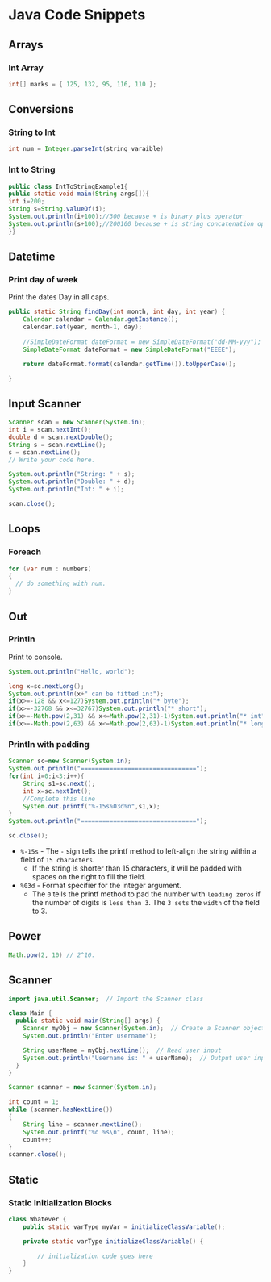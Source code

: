 # Java Code Snippets

## Arrays

### Int Array

```java
int[] marks = { 125, 132, 95, 116, 110 };
```

## Conversions

### String to Int

```java
int num = Integer.parseInt(string_varaible)
```

### Int to String

```java
public class IntToStringExample1{
public static void main(String args[]){
int i=200;
String s=String.valueOf(i);
System.out.println(i+100);//300 because + is binary plus operator
System.out.println(s+100);//200100 because + is string concatenation operator
}}
```

## Datetime

### Print day of week

Print the dates Day in all caps.

```java
public static String findDay(int month, int day, int year) {
    Calendar calendar = Calendar.getInstance();  
    calendar.set(year, month-1, day);
    
    //SimpleDateFormat dateFormat = new SimpleDateFormat("dd-MM-yyy");
    SimpleDateFormat dateFormat = new SimpleDateFormat("EEEE");

    return dateFormat.format(calendar.getTime()).toUpperCase();

}
```

## Input Scanner

```java
Scanner scan = new Scanner(System.in);
int i = scan.nextInt();
double d = scan.nextDouble();
String s = scan.nextLine();
s = scan.nextLine();
// Write your code here.

System.out.println("String: " + s);
System.out.println("Double: " + d);
System.out.println("Int: " + i);

scan.close();
```

## Loops

### Foreach

```java
for (var num : numbers)
{
  // do something with num.
}
```

## Out

### Println

Print to console.

```java
System.out.println("Hello, world");
```

```java
long x=sc.nextLong();
System.out.println(x+" can be fitted in:");
if(x>=-128 && x<=127)System.out.println("* byte");
if(x>=-32768 && x<=32767)System.out.println("* short");
if(x>=-Math.pow(2,31) && x<=Math.pow(2,31)-1)System.out.println("* int");
if(x>=-Math.pow(2,63) && x<=Math.pow(2,63)-1)System.out.println("* long");
```

### Println with padding

```java
Scanner sc=new Scanner(System.in);
System.out.println("================================");
for(int i=0;i<3;i++){
    String s1=sc.next();
    int x=sc.nextInt();
    //Complete this line
    System.out.printf("%-15s%03d%n",s1,x);
}
System.out.println("================================");

sc.close();
```

- `%-15s` - The `-` sign tells the printf method to left-align the string within a field of `15 characters`.
  - If the string is shorter than 15 characters, it will be padded with spaces on the right to fill the field.
- `%03d` - Format specifier for the integer argument.
  - The `0` tells the printf method to pad the number with `leading zeros` if the number of digits is `less than 3`. The `3 sets` the `width` of the field to 3.

## Power

```java
Math.pow(2, 10) // 2^10.
```

## Scanner

```java
import java.util.Scanner;  // Import the Scanner class

class Main {
  public static void main(String[] args) {
    Scanner myObj = new Scanner(System.in);  // Create a Scanner object
    System.out.println("Enter username");

    String userName = myObj.nextLine();  // Read user input
    System.out.println("Username is: " + userName);  // Output user input
  }
}
```

```java
Scanner scanner = new Scanner(System.in);

int count = 1;
while (scanner.hasNextLine())
{
    String line = scanner.nextLine();
    System.out.printf("%d %s\n", count, line);
    count++;
}
scanner.close();
```

## Static

### Static Initialization Blocks

```java
class Whatever {
    public static varType myVar = initializeClassVariable();

    private static varType initializeClassVariable() {

        // initialization code goes here
    }
}
```
